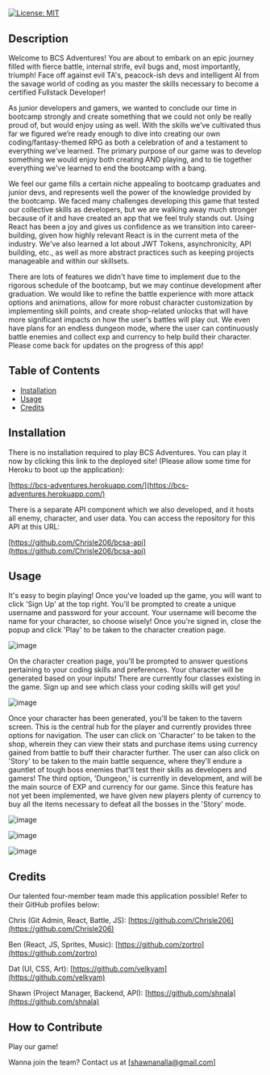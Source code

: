 # <BCS-Adventures>

[![License: MIT](https://img.shields.io/badge/License-MIT-yellow.svg)](https://opensource.org/licenses/MIT)

## Description
Welcome to BCS Adventures! You are about to embark on an epic journey filled with fierce battle, internal strife, evil bugs and, most importantly, triumph! Face off against evil TA's, peacock-ish devs and intelligent AI from the savage world of coding as you master the skills necessary to become a certified Fullstack Developer!

As junior developers and gamers, we wanted to conclude our time in bootcamp strongly and create something that we could not only be really proud of, but would enjoy using as well. With the skills we’ve cultivated thus far we figured we’re ready enough to dive into creating our own coding/fantasy-themed RPG as both a celebration of and a testament to everything we’ve learned. The primary purpose of our game was to develop something we would enjoy both creating AND playing, and to tie together everything we've learned to end the bootcamp with a bang.

We feel our game fills a certain niche appealing to bootcamp graduates and junior devs, and represents well the power of the knowledge provided by the bootcamp. We faced many challenges developing this game that tested our collective skills as developers, but we are walking away much stronger because of it and have created an app that we feel truly stands out. Using React has been a joy and gives us confidence as we transition into career-building, given how highly relevant React is in the current meta of the industry. We've also learned a lot about JWT Tokens, asynchronicity, API building, etc., as well as more abstract practices such as keeping projects manageable and within our skillsets.

There are lots of features we didn't have time to implement due to the rigorous schedule of the bootcamp, but we may continue development after graduation. We would like to refine the battle experience with more attack options and animations, allow for more robust character customization by implementing skill points, and create shop-related unlocks that will have more significant impacts on how the user's battles will play out. We even have plans for an endless dungeon mode, where the user can continuously battle enemies and collect exp and currency to help build their character. Please come back for updates on the progress of this app!


## Table of Contents

- [Installation](#installation)
- [Usage](#usage)
- [Credits](#credits)

## Installation

There is no installation required to play BCS Adventures. You can play it now by clicking this link to the deployed site! (Please allow some time for Heroku to boot up the application):

[https://bcs-adventures.herokuapp.com/](https://bcs-adventures.herokuapp.com/)

There is a separate API component which we also developed, and it hosts all enemy, character, and user data. You can access the repository for this API at this URL: 

[https://github.com/Chrisle206/bcsa-api](https://github.com/Chrisle206/bcsa-api)

## Usage

It's easy to begin playing! Once you've loaded up the game, you will want to click 'Sign Up' at the top right. You'll be prompted to create a unique username and password for your account. Your username will become the name for your character, so choose wisely! Once you're signed in, close the popup and click 'Play' to be taken to the character creation page.


![image](https://github.com/user-attachments/assets/9ddc7d65-8aa3-4a20-9398-17d1a411d677)



On the character creation page, you'll be prompted to answer questions pertaining to your coding skills and preferences. Your character will be generated based on your inputs! There are currently four classes existing in the game. Sign up and see which class your coding skills will get you!


![image](https://github.com/user-attachments/assets/276ffd1c-0360-44bc-9065-ff27f033f304)


Once your character has been generated, you'll be taken to the tavern screen. This is the central hub for the player and currently provides three options for navigation. The user can click on 'Character' to be taken to the shop, wherein they can view their stats and purchase items using currency gained from battle to buff their character further. The user can also click on 'Story' to be taken to the main battle sequence, where they'll endure a gauntlet of tough boss enemies that'll test their skills as developers and gamers! The third option, 'Dungeon,' is currently in development, and will be the main source of EXP and currency for our game. Since this feature has not yet been implemented, we have given new players plenty of currency to buy all the items necessary to defeat all the bosses in the 'Story' mode.


![image](https://github.com/user-attachments/assets/0830b87c-9825-4253-8718-bc056a6d71a5)



![image](https://github.com/user-attachments/assets/7d7094ee-7f24-4da7-b10a-8a6171b963dd)



![image](https://github.com/user-attachments/assets/ae9dfa24-cc07-4d13-9871-5ed6820d5d3f)




## Credits

Our talented four-member team made this application possible! Refer to their GitHub profiles below:

Chris (Git Admin, React, Battle, JS): [https://github.com/Chrisle206](https://github.com/Chrisle206)

Ben (React, JS, Sprites, Music): [https://github.com/zortro](https://github.com/zortro)

Dat (UI, CSS, Art): [https://github.com/velkyam](https://github.com/velkyam)

Shawn (Project Manager, Backend, API): [https://github.com/shnala](https://github.com/shnala)


## How to Contribute

Play our game!

Wanna join the team? Contact us at [shawnanalla@gmail.com]
